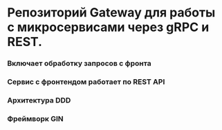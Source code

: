 # Репозиторий Gateway для работы с микросервисами через gRPC и REST.
### Включает обработку запросов с фронта
### Сервис с фронтендом работает по REST API
### Архитектура DDD
### Фреймворк GIN